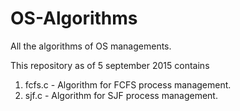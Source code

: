 # OS-Algorithms
All the algorithms of OS managements.

This repository as of 5 september 2015 contains

1.  fcfs.c  - Algorithm for FCFS process management.
2.  sjf.c - Algorithm for SJF process management.

